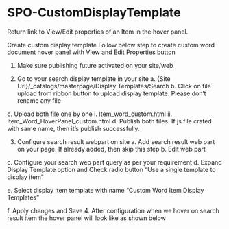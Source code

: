 # SPO-CustomDisplayTemplate
Return link to View/Edit properties of an Item in the hover panel. 

Create custom display template 
Follow below step to create custom word document hover panel with View and Edit Properties button
1.	Make sure publishing future activated on your site/web
 
2.	Go to your search display template in your site
a.	{Site Url}/_catalogs/masterpage/Display Templates/Search
b.	Click on file upload from ribbon button to upload display template. Please don’t rename any file
 
c.	Upload both file one by one
i.	Item_word_custom.html
ii.	Item_Word_HoverPanel_custom.html
d.	Publish both files. If js file crated with same name, then it’s publish successfully.
 

3.	Configure search result webpart on site
a.	Add search result web part on your page. If already added, then skip this step
b.	Edit web part
 
c.	Configure your search web part query as per your requirement
d.	Expand Display Template option and Check radio button “Use a single template to display item”
 
e.	Select display item template with name “Custom Word Item Display Templates”
 
f.	Apply changes and Save
4.	After configuration when we hover on search result item the hover panel will look like as shown below
 

